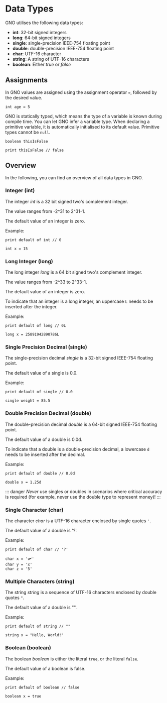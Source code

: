 # Data Types

GNO utilises the following data types:

- **int**: 32-bit signed integers
- **long**: 64-bit signed integers
- **single**: single-precision IEEE-754 floating point
- **double**: double-precision IEEE-754 floating point
- **char**: UTF-16 character
- **string**: A string of UTF-16 characters
- **boolean**: Either _true_ or _false_

## Assignments

In GNO values are assigned using the assignment operator `=`, followed by the desired value.

```gno
int age = 5
```

GNO is statically typed, which means the type of a variable is known during compile time.
You can let GNO infer a variable type. When declaring a primitive variable, it is automatically
initialised to its default value. Primitive types cannot be `null`.

```gno
boolean thisIsFalse

print thisIsFalse // false
```

## Overview

In the following, you can find an overview of all data types in GNO.

### Integer (int)

The integer _int_ is a 32 bit signed two's complement integer.

The value ranges from -2^31 to 2^31-1.

The default value of an integer is zero.

Example:

```gno
print default of int // 0

int x = 15
```

### Long Integer (long)

The long integer _long_ is a 64 bit signed two's complement integer.

The value ranges from -2^33 to 2^33-1.

The default value of an integer is zero.

To indicate that an integer is a long integer, an uppercase `L` needs to be inserted after the
integer.

Example:

```gno
print default of long // 0L

long x = 25891942890786L
```

### Single Precision Decimal (single)

The single-precision decimal _single_ is a 32-bit signed IEEE-754 floating point.

The default value of a single is 0.0.

Example:

```gno
print default of single // 0.0

single weight = 85.5
```

### Double Precision Decimal (double)

The double-precision decimal _double_ is a 64-bit signed IEEE-754 floating point.

The default value of a double is 0.0d.

To indicate that a double is a double-precision decimal, a lowercase `d` needs to be inserted
after the decimal.

Example:

```gno
print default of double // 0.0d

double x = 1.25d
```

::: danger
_Never_ use singles or doubles in scenarios where critical accuracy is required (for example, never
use the double type to represent money)!
:::

### Single Character (char)

The character _char_ is a UTF-16 character enclosed by single quotes `'`.

The default value of a double is '?'.

Example:

```gno
print default of char // '?'

char x = '🛩️'
char y = 'x'
char z = '5'
```

### Multiple Characters (string)

The string _string_ is a sequence of UTF-16 characters enclosed by double quotes `"`.

The default value of a double is "".

Example:

```gno
print default of string // ""

string x = "Hello, World!"
```

### Boolean (boolean)

The boolean _boolean_ is either the literal `true`, or the literal `false`.

The default value of a boolean is false.

Example:

```gno
print default of boolean // false

boolean x = true
```
